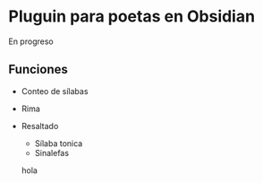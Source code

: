 # Pluguin para poetas en Obsidian
En progreso
## Funciones
- Conteo de sílabas
- Rima
- Resaltado 
   - Sílaba tonica
   - Sinalefas
   
   hola